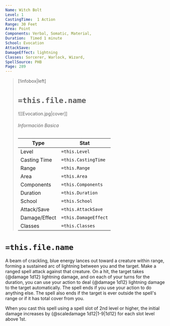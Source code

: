 ```yaml
---
Name: Witch Bolt
Level: 1
CastingTime:  1 Action 
Range: 30 Feet
Area: Point
Components: Verbal, Somatic, Material, 
Duration:  Timed 1 minute
School: Evocation
AttackSave: 
DamageEffect: lightning
Classes: Sorcerer, Warlock, Wizard, 
SpellSource: PHB
Page: 289
---
```


>[!infobox|left]
># `=this.file.name`
>![[Evocation.jpg|cover]]
> ###### Información Basica
> Type |  Stat |
> ---|---|
> Level | `=this.Level` |
> Casting Time | `=this.CastingTime` |
> Range | `=this.Range` |
> Area | `=this.Area` |
> Components | `=this.Components` |
> Duration | `=this.Duration` |
> School | `=this.School` |
> Attack/Save | `=this.AttackSave` |
> Damage/Effect | `=this.DamageEffect` |
> Classes | `=this.Classes` |

# `=this.file.name`
A beam of crackling, blue energy lances out toward a creature within range, forming a sustained arc of lightning between you and the target. Make a ranged spell attack against that creature. On a hit, the target takes {@damage 1d12} lightning damage, and on each of your turns for the duration, you can use your action to deal {@damage 1d12} lightning damage to the target automatically. The spell ends if you use your action to do anything else. The spell also ends if the target is ever outside the spell&#x27;s range or if it has total cover from you.



 


When you cast this spell using a spell slot of 2nd level or higher, the initial damage increases by {@scaledamage 1d12|1-9|1d12} for each slot level above 1st. 